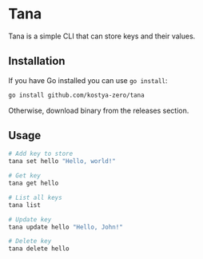 # Tana

Tana is a simple CLI that can store keys and their values.

## Installation

If you have Go installed you can use `go install`:

```bash
go install github.com/kostya-zero/tana
```

Otherwise, download binary from the releases section.

## Usage

```bash
# Add key to store
tana set hello "Hello, world!"

# Get key
tana get hello

# List all keys
tana list

# Update key
tana update hello "Hello, John!"

# Delete key 
tana delete hello
```
